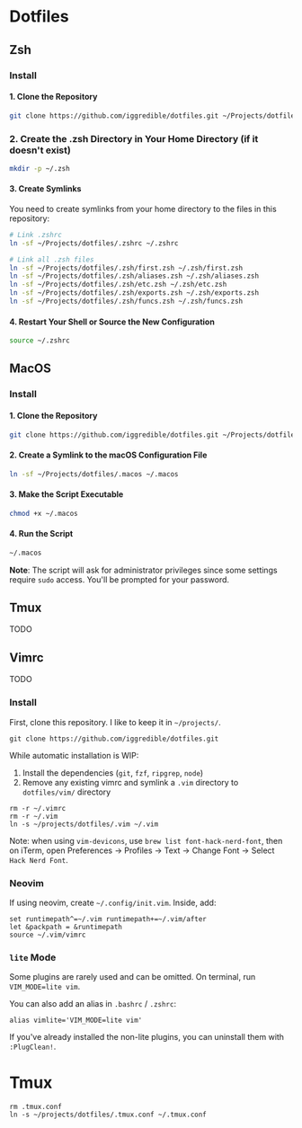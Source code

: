 # Dotfiles

## Zsh

### Install

#### 1. Clone the Repository

```bash
git clone https://github.com/iggredible/dotfiles.git ~/Projects/dotfiles
```

### 2. Create the .zsh Directory in Your Home Directory (if it doesn't exist)

```bash
mkdir -p ~/.zsh
```

#### 3. Create Symlinks

You need to create symlinks from your home directory to the files in this repository:

```bash
# Link .zshrc
ln -sf ~/Projects/dotfiles/.zshrc ~/.zshrc

# Link all .zsh files
ln -sf ~/Projects/dotfiles/.zsh/first.zsh ~/.zsh/first.zsh
ln -sf ~/Projects/dotfiles/.zsh/aliases.zsh ~/.zsh/aliases.zsh
ln -sf ~/Projects/dotfiles/.zsh/etc.zsh ~/.zsh/etc.zsh
ln -sf ~/Projects/dotfiles/.zsh/exports.zsh ~/.zsh/exports.zsh
ln -sf ~/Projects/dotfiles/.zsh/funcs.zsh ~/.zsh/funcs.zsh
```

#### 4. Restart Your Shell or Source the New Configuration

```bash
source ~/.zshrc
```

## MacOS

### Install

#### 1. Clone the Repository

```bash
git clone https://github.com/iggredible/dotfiles.git ~/Projects/dotfiles
```

#### 2. Create a Symlink to the macOS Configuration File

```bash
ln -sf ~/Projects/dotfiles/.macos ~/.macos
```

#### 3. Make the Script Executable

```bash
chmod +x ~/.macos
```

#### 4. Run the Script

```bash
~/.macos
```

**Note**: The script will ask for administrator privileges since some settings require `sudo` access. You'll be prompted for your password.

## Tmux

TODO

## Vimrc

TODO

### Install

First, clone this repository. I like to keep it in `~/projects/`.

```
git clone https://github.com/iggredible/dotfiles.git
```

While automatic installation is WIP:
1. Install the dependencies (`git`, `fzf`, `ripgrep`, `node`)
2. Remove any existing vimrc and symlink a `.vim` directory to `dotfiles/vim/` directory

```
rm -r ~/.vimrc
rm -r ~/.vim
ln -s ~/projects/dotfiles/.vim ~/.vim
```
Note: when using `vim-devicons`, use `brew list font-hack-nerd-font`, then on iTerm, open Preferences -> Profiles -> Text -> Change Font -> Select `Hack Nerd Font`.

### Neovim

If using neovim, create `~/.config/init.vim`. Inside, add:
```
set runtimepath^=~/.vim runtimepath+=~/.vim/after
let &packpath = &runtimepath
source ~/.vim/vimrc
```

### `lite` Mode

Some plugins are rarely used and can be omitted. On terminal, run `VIM_MODE=lite vim`.

You can also add an alias in `.bashrc` / `.zshrc`:
```
alias vimlite='VIM_MODE=lite vim'
```

If you've already installed the non-lite plugins, you can uninstall them with `:PlugClean!`.

# Tmux

```
rm .tmux.conf
ln -s ~/projects/dotfiles/.tmux.conf ~/.tmux.conf
```
